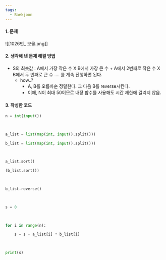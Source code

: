 ```yaml
---
tags:
  - Baekjoon
---
```

<h4>1. 문제 </h4>

![[1026번_ 보물.png]]


<h4>2. 생각해 낸 문제 해결 방법</h4>

- S의 최솟값 : A에서 가장 작은 수 X B에서 가장 큰 수 + A에서 2번째로 작은 수 X B에서 두 번째로 큰 수 .... 를 계속 진행하면 된다.
	- how..?
		- A, B를 오름차순 정렬한다. 그 다음 B를 reverse시킨다. 
		- 이때, N이 최대 50이므로 내장 함수를 사용해도 시간 제한에 걸리지 않음.


<h4>3. 작성한 코드</h4>

```Python
n = int(input())

  

a_list = list(map(int, input().split()))

b_list = list(map(int, input().split()))

  

a_list.sort()

(b_list.sort())

  

b_list.reverse()

  

s = 0

  

for i in range(n):

    s = s + a_list[i] * b_list[i]

  

print(s)
```

